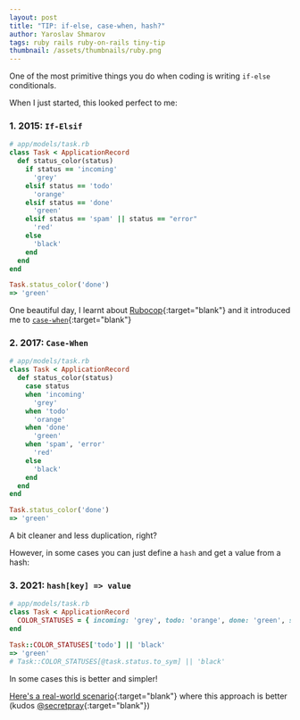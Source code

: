 ```yaml
---
layout: post
title: "TIP: if-else, case-when, hash?"
author: Yaroslav Shmarov
tags: ruby rails ruby-on-rails tiny-tip
thumbnail: /assets/thumbnails/ruby.png
---
```


One of the most primitive things you do when coding is writing `if-else` conditionals.

When I just started, this looked perfect to me:

### 1. 2015: `If-Elsif`

```ruby
# app/models/task.rb
class Task < ApplicationRecord
  def status_color(status)
    if status == 'incoming'
      'grey'
    elsif status == 'todo'
      'orange'
    elsif status == 'done'
      'green'
    elsif status == 'spam' || status == "error"
      'red'
    else
      'black'
    end
  end
end
```

```ruby
Task.status_color('done')
=> 'green'
```

One beautiful day, I learnt about [Rubocop](https://github.com/rubocop/rubocop){:target="blank"} and it introduced me to [`case-when`](https://www.rubydoc.info/gems/rubocop/RuboCop/Cop/Style/CaseLikeIf){:target="blank"}

### 2. 2017: `Case-When`

```ruby
# app/models/task.rb
class Task < ApplicationRecord
  def status_color(status)
    case status
    when 'incoming'
      'grey'
    when 'todo'
      'orange'
    when 'done'
      'green'
    when 'spam', 'error'
      'red'
    else
      'black'
    end
  end
end
```

```ruby
Task.status_color('done')
=> 'green'
```

A bit cleaner and less duplication, right?

However, in some cases you can just define a `hash` and get a value from a hash:

### 3. 2021: `hash[key] => value`

```ruby
# app/models/task.rb
class Task < ApplicationRecord
  COLOR_STATUSES = { incoming: 'grey', todo: 'orange', done: 'green', spam: 'red', error: 'red' }.freeze
end
```

```ruby
Task::COLOR_STATUSES['todo'] || 'black'
=> 'green'
# Task::COLOR_STATUSES[@task.status.to_sym] || 'black'
```

In some cases this is better and simpler!

[Here's a real-world scenario](https://github.com/yshmarov/askdemos/pull/1/files#diff-7cb3f33ed8cd7f9d71058dc2794a0f49c4ff135156fac2c3318840fdd2431040R4){:target="blank"} where this approach is better (kudos [@secretpray](http://github.com/secretpray/){:target="blank"})
